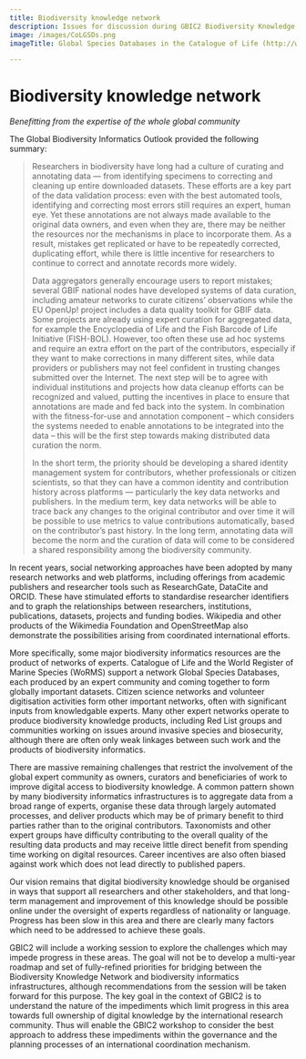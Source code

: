```yaml
---
title: Biodiversity knowledge network
description: Issues for discussion during GBIC2 Biodiversity Knowledge Network breakout
image: /images/CoLGSDs.png
imageTitle: Global Species Databases in the Catalogue of Life (http://www.catalogueoflife.org/col/info/databases)

---
```

# Biodiversity knowledge network

_Benefitting from the expertise of the whole global community_

The Global Biodiversity Informatics Outlook provided the following summary:

> Researchers in biodiversity have long had a culture of curating and annotating data — from identifying specimens to correcting and cleaning up entire downloaded datasets. These efforts are a key part of the data validation process: even with the best automated tools, identifying and correcting most errors still requires an expert, human eye. Yet these annotations are not always made available to the original data owners, and even when they are, there may be neither the resources nor the mechanisms in place to incorporate them. As a result, mistakes get replicated or have to be repeatedly corrected, duplicating effort, while there is little incentive for researchers to continue to correct and annotate records more widely.
>
> Data aggregators generally encourage users to report mistakes; several GBIF national nodes have developed systems of data curation, including amateur networks to curate citizens’ observations while the EU OpenUp! project includes a data quality toolkit for GBIF data. Some projects are already using expert curation for aggregated data, for example the Encyclopedia of Life and the Fish Barcode of Life Initiative (FISH-BOL). However, too often these use ad hoc systems and require an extra effort on the part of the contributors, especially if they want to make corrections in many different sites, while data providers or publishers may not feel confident in trusting changes submitted over the Internet. The next step will be to agree with individual institutions and projects how data cleanup efforts can be recognized and valued, putting the incentives in place to ensure that annotations are made and fed back into the system. In combination with the fitness-for-use and annotation component – which considers the systems needed to enable annotations to be integrated into the data – this will be the first step towards making distributed data curation the norm.
>
> In the short term, the priority should be developing a shared identity management system for contributors, whether professionals or citizen scientists, so that they can have a common identity and contribution history across platforms — particularly the key data networks and publishers. In the medium term, key data networks will be able to trace back any changes to the original contributor and over time it will be possible to use metrics to value contributions automatically, based on the contributor’s past history. In the long term, annotating data will become the norm and the curation of data will come to be considered a shared responsibility among the biodiversity community.

In recent years, social networking approaches have been adopted by many research networks and web platforms, including offerings from academic publishers and researcher tools such as ResearchGate, DataCite and ORCID. These have stimulated efforts to standardise researcher identifiers and to graph the relationships between researchers, institutions, publications, datasets, projects and funding bodies. Wikipedia and other products of the Wikimedia Foundation and OpenStreetMap also demonstrate the possibilities arising from coordinated international efforts.

More specifically, some major biodiversity informatics resources are the product of networks of experts. Catalogue of Life and the World Register of Marine Species (WoRMS) support a network Global Species Databases, each produced by an expert community and coming together to form globally important datasets. Citizen science networks and volunteer digitisation activities form other important networks, often with significant inputs from knowledgable experts. Many other expert networks operate to produce biodiversity knowledge products, including Red List groups and communities working on issues around invasive species and biosecurity, although there are often only weak linkages between such work and the products of biodiversity informatics. 

There are massive remaining challenges that restrict the involvement of the global expert community as owners, curators and beneficiaries of work to improve digital access to biodiversity knowledge.  A common pattern shown by many biodiversity informatics infrastructures is to aggregate data from a broad range of experts, organise these data through largely automated processes, and deliver products which may be of primary benefit to third parties rather than to the original contributors. Taxonomists and other expert groups have difficulty contributing to the overall quality of the resulting data products and may receive little direct benefit from spending time working on digital resources. Career incentives are also often biased against work which does not lead directly to published papers.

Our vision remains that digital biodiversity knowledge should be organised in ways that support all researchers and other stakeholders, and that long-term management and improvement of this knowledge should be possible online under the oversight of experts regardless of nationality or language. Progress has been slow in this area and there are clearly many factors which need to be addressed to achieve these goals.

GBIC2 will include a working session to explore the challenges which may impede progress in these areas.  The goal will not be to develop a multi-year roadmap and set of fully-refined priorities for bridging between the Biodiversity Knowledge Network and biodiversity informatics infrastructures, although recommendations from the session will be taken forward for this purpose.  The key goal in the context of GBIC2 is to understand the nature of the impediments which limit progress in this area towards full ownership of digital knowledge by the international research community. Thus will enable the GBIC2 workshop to consider the best approach to address these impediments within the governance and the planning processes of an international coordination mechanism.
